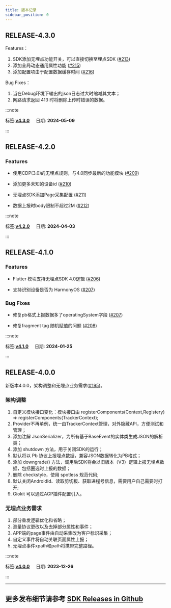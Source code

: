 ```yaml
---
title: 版本记录
sidebar_position: 0
---
```

## RELEASE-4.3.0
Features：
1. SDK添加无埋点功能开关，可以直接切换至埋点SDK ([#213](https://github.com/growingio/growingio-sdk-android-autotracker/pull/213))
2. 添加全局动态通用属性功能 ([#215](https://github.com/growingio/growingio-sdk-android-autotracker/pull/215))
3. 添加配置项由于配置数据缓存时间 ([#216](https://github.com/growingio/growingio-sdk-android-autotracker/pull/216))

Bug Fixes：
1. 当在Debug环境下输出的json日志过大时缩减其文本；
2. 网路请求返回 413 时将删除上传时错误的数据。

:::note 

 标签:**[v4.3.0](https://github.com/growingio/growingio-sdk-android-autotracker/releases/tag/v4.3.0)** &nbsp;&nbsp;&nbsp;&nbsp;日期: **2024-05-09** 

:::

## RELEASE-4.2.0
### Features

- 使用CDP(3.0)的无埋点规则，与4.0同步最新的功能模块 ([#209](https://github.com/growingio/growingio-sdk-android-autotracker/pull/209))

- 添加更多未知的设备id ([#210](https://github.com/growingio/growingio-sdk-android-autotracker/pull/210))

- 无埋点SDK添加Page采集配置 ([#211](https://github.com/growingio/growingio-sdk-android-autotracker/pull/211))

- 数据上报时body限制不超过2M ([#212](https://github.com/growingio/growingio-sdk-android-autotracker/pull/212))

:::note 

 标签:**[v4.2.0](https://github.com/growingio/growingio-sdk-android-autotracker/releases/tag/v4.2.0)** &nbsp;&nbsp;&nbsp;&nbsp;日期: **2024-04-03** 

:::

## RELEASE-4.1.0
### Features

- Flutter 模块支持无埋点SDK 4.0逻辑  ([#206](https://github.com/growingio/growingio-sdk-android-autotracker/pull/206))

- 支持识别设备是否为 HarmonyOS ([#207](https://github.com/growingio/growingio-sdk-android-autotracker/pull/207))

### Bug Fixes

- 修复pb格式上报数据多了operatingSystem字段 ([#207](https://github.com/growingio/growingio-sdk-android-autotracker/pull/207))

- 修复fragment tag 随机赋值的问题 ([#208](https://github.com/growingio/growingio-sdk-android-autotracker/pull/208))

:::note 

 标签:**[v4.1.0](https://github.com/growingio/growingio-sdk-android-autotracker/releases/tag/v4.1.0)** &nbsp;&nbsp;&nbsp;&nbsp;日期: **2024-01-25** 

:::

## RELEASE-4.0.0
新版本4.0.0，架构调整和无埋点业务需求([#195](https://github.com/growingio/growingio-sdk-android-autotracker/pull/195))。

### 架构调整
1. 自定义模块接口变化：模块接口由 registerComponents(Context,Registery) => registerComponents(TrackerContext);
2. Provider不再单例，统一由TrackerContext管理，对外隐藏API，方便测试和管理；
3. 添加注解 JsonSerializer，为所有基于BaseEvent的实体类生成JSON的解析类；
4. 添加 shutdown 方法，用于关闭SDK的运行；
5. 默认将以 Pb 协议上报埋点数据，兼容JSON数据转化为PB格式；
6. 添加 downgrade() 方法，调用后SDK将会以旧版本（V3）逻辑上报无埋点数据，包括圈选时上报的数据；
7. 删除 checkstyle，使用 spotless 规范代码;
8. 默认关闭AndroidId、读取剪切板、获取进程号信息，需要用户自己需要时打开;
9. Giokit 可以通过AGP插件配置引入。

### 无埋点业务需求
1. 部分重发逻辑优化和省略；
2. 测量协议更改以及去掉部分属性和事件；
3. APP端的page事件由自动采集改为客户标识采集；
4. 自定义事件将自动关联页面属性上报；
5. 无埋点事件xpath和path将携带完整路径。

:::note 

 标签:**[v4.0.0](https://github.com/growingio/growingio-sdk-android-autotracker/releases/tag/v4.0.0)** &nbsp;&nbsp;&nbsp;&nbsp;日期: **2023-12-26** 

:::

---
## 更多发布细节请参考 [SDK Releases in Github](https://github.com/growingio/growingio-sdk-android-autotracker/releases)